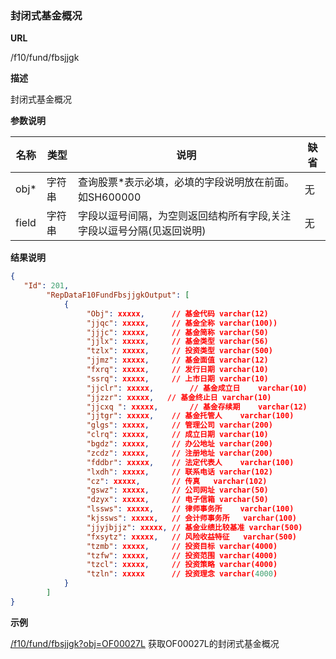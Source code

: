 
### 封闭式基金概况 

**URL**

/f10/fund/fbsjjgk

**描述**

封闭式基金概况  

**参数说明**

|名称|类型|说明|缺省|
| -------- | -------- | -------- | -------- |
|obj\*|字符串|查询股票\*表示必填，必填的字段说明放在前面。如SH600000|无|
|field|字符串|字段以逗号间隔，为空则返回结构所有字段,关注字段以逗号分隔(见返回说明)|无|



**结果说明**

```json
{
   "Id": 201,
        "RepDataF10FundFbsjjgkOutput": [
            {
                 "Obj": xxxxx,    	// 基金代码	varchar(12)		
				 "jjqc": xxxxx,   	// 基金全称	varchar(100))
				 "jjjc": xxxxx,    	// 基金简称	varchar(50)
				 "jjlx": xxxxx,    	// 基金类型	varchar(56)
				 "tzlx": xxxxx,   	// 投资类型	varchar(500)
				 "jjmz": xxxxx,    	// 基金面值	varchar(12)
				 "fxrq": xxxxx,    	// 发行日期	varchar(10)
				 "ssrq": xxxxx,   	// 上市日期	varchar(10)
				 "jjclr": xxxxx,    	// 基金成立日	varchar(10)
				 "jjzzr": xxxxx,   // 基金终止日	varchar(10)
				 "jjcxq ": xxxxx,   	// 基金存续期	varchar(12)
				 "jjtgr": xxxxx,    // 基金托管人	varchar(100)
				 "glgs": xxxxx,    	// 管理公司	varchar(200)
				 "clrq": xxxxx,   	// 成立日期	varchar(10)
				 "bgdz": xxxxx,    	// 办公地址	varchar(200)
				 "zcdz": xxxxx,   	// 注册地址	varchar(200)
				 "fddbr": xxxxx,    // 法定代表人	varchar(100)
				 "lxdh": xxxxx,    	// 联系电话	varchar(102)
				 "cz": xxxxx,    	// 传真	varchar(102)
				 "gswz": xxxxx,    	// 公司网址	varchar(50)
				 "dzyx": xxxxx,   	// 电子信箱	varchar(50)
				 "lssws": xxxxx,    // 律师事务所	varchar(100)
				 "kjssws": xxxxx,   // 会计师事务所	varchar(100)
				 "jjyjbjjz": xxxxx, // 基金业绩比较基准	varchar(500)
				 "fxsytz": xxxxx,   // 风险收益特征	varchar(500)
				 "tzmb": xxxxx,    	// 投资目标	varchar(4000)
				 "tzfw": xxxxx,    	// 投资范围	varchar(4000)
				 "tzcl": xxxxx,    	// 投资策略	varchar(4000)
				 "tzln": xxxxx    	// 投资理念	varchar(4000)
            }
    	]
}
```

**示例**

[/f10/fund/fbsjjgk?obj=OF00027L]($APIHOST$/f10/fund/fbsjjgk?obj=OF00027L)
 获取OF00027L的封闭式基金概况  
